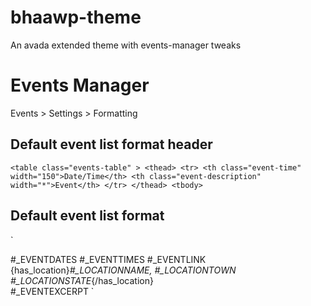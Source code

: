 bhaawp-theme
============

An avada extended theme with events-manager tweaks

# Events Manager

Events > Settings > Formatting

## Default event list format header

`<table class="events-table" >
    <thead>
        <tr>
			<th class="event-time" width="150">Date/Time</th>
			<th class="event-description" width="*">Event</th>
		</tr>
   	</thead>
    <tbody>`
        
## Default event list format

`<tr class="event-details">
<td>
#_EVENTDATES
#_EVENTTIMES
</td>
<td>#_EVENTLINK
{has_location}<i>#_LOCATIONNAME, #_LOCATIONTOWN #_LOCATIONSTATE</i>{/has_location}<br/>#_EVENTEXCERPT
</td>
</tr>
<tr class="spacer"><td></td></tr>`

